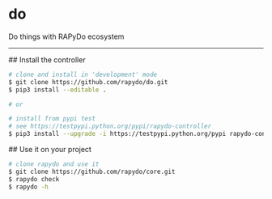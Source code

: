 # do
Do things with RAPyDo ecosystem

---

## Install the controller

```bash
# clone and install in 'development' mode
$ git clone https://github.com/rapydo/do.git
$ pip3 install --editable .

# or 

# install from pypi test
# see https://testpypi.python.org/pypi/rapydo-controller
$ pip3 install --upgrade -i https://testpypi.python.org/pypi rapydo-controller
```

## Use it on your project

```bash
# clone rapydo and use it
$ git clone https://github.com/rapydo/core.git
$ rapydo check
$ rapydo -h
```


